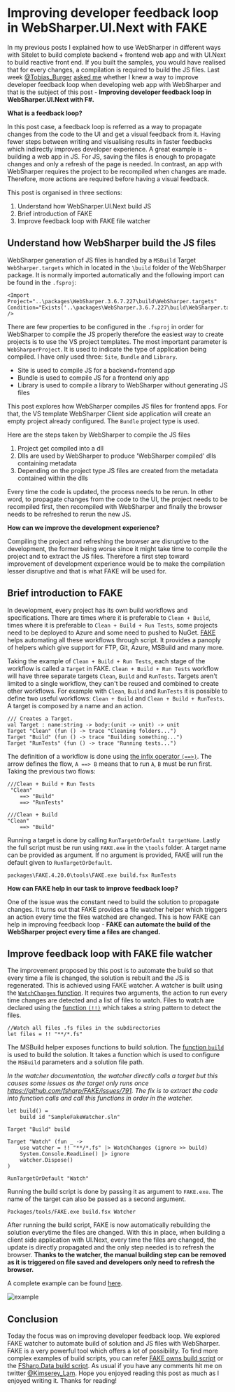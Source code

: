 # Improving developer feedback loop in WebSharper.UI.Next with FAKE

In my previous posts I explained how to use WebSharper in different ways with Sitelet to build complete backend + frontend web app and with UI.Next to build reactive front end. 
If you built the samples, you would have realised that for every changes, a compilation is required to build the JS files.
Last week [@Tobias_Burger](https://twitter.com/toburger) [asked me](https://kimsereyblog.blogspot.co.uk/2016/01/architecture-for-web-app-built-in-f-and.html?showComment=1454496891390#c879113901600675581link) whether I knew a way to improve developer feedback loop when developing web app with WebSharper and that is the subject of this post - __Improving developer feedback loop in WebSharper.UI.Next with F#.__

__What is a feedback loop?__

In this post case, a feedback loop is referred as a way to propagate changes from the code to the UI and get a visual feedback from it. 
Having fewer steps between writing and visualising results in faster feedbacks which indirectly improves developer experience. 
A great example is - building a web app in JS. 
For JS, saving the files is enough to propagate changes and only a refresh of the page is needed. 
In contrast, an app with WebSharper requires the project to be recompiled when changes are made. Therefore, more actions are required before having a visual feedback.

This post is organised in three sections:

1. Understand how WebSharper.UI.Next build JS
2. Brief introduction of FAKE
3. Improve feedback loop with FAKE file watcher

## Understand how WebSharper build the JS files

WebSharper generation of JS files is handled by a `MSBuild` Target `WebSharper.targets` which in located in the `\build` folder of the WebSharper package. 
It is normally imported automatically and the following import can be found in the `.fsproj`:

```
<Import Project="..\packages\WebSharper.3.6.7.227\build\WebSharper.targets" Condition="Exists('..\packages\WebSharper.3.6.7.227\build\WebSharper.targets')" />
```

There are few properties to be configured in the `.fsproj` in order for WebSharper to compile the JS properly therefore the easiest way to create projects is to use the VS project templates.
The most important parameter is `WebSharperProject`. 
It is used to indicate the type of application being compiled. 
I have only used three: `Site`, `Bundle` and `Library`.
- Site is used to compile JS for a backend+frontend app
- Bundle is used to compile JS for a frontend only app
- Library is used to compile a library to WebSharper without generating JS files

This post explores how WebSharper compiles JS files for frontend apps. 
For that, the VS template WebSharper Client side application will create an empty project already configured. 
The `Bundle` project type is used.

Here are the steps taken by WebSharper to compile the JS files
1. Project get compiled into a dll
2. Dlls are used by WebSharper to produce 'WebSharper compiled' dlls containing metadata
3. Depending on the project type JS files are created from the metadata contained within the dlls

Every time the code is updated, the process needs to be rerun.
In other word, to propagate changes from the code to the UI, the project needs to be recompiled first, then recompiled with WebSharper and finally the browser needs to be refreshed to rerun the new JS.

__How can we improve the development experience?__

Compiling the project and refreshing the browser are disruptive to the development, the former being worse since it might take time to compile the project and to extract the JS files. Therefore a first step toward improvement of development experience would be to make the compilation lesser disruptive and that is what FAKE will be used for.

## Brief introduction to FAKE

In development, every project has its own build workflows and specifications. There are times where it is preferable to `Clean + Build`, times where it is preferable to `Clean + Build + Run Tests`, some projects need to be deployed to Azure and some need to pushed to NuGet. [FAKE](http://fsharp.github.io/FAKE/) helps automating all these workflows through script. It provides a panoply of helpers which give support for FTP, Git, Azure, MSBuild and many more.

Taking the example of `Clean + Build + Run Tests`, each stage of the workflow is called a `Target` in FAKE. `Clean + Build + Run Tests` workflow will have three separate targets `Clean`, `Build` and `RunTests`. Targets aren't limited to a single workflow, they can't be reused and combined to create other workflows. For example with `Clean`, `Build` and `RunTests` it is possible to define two useful workflows: `Clean + Build` and `Clean + Build + RunTests`. A target is composed by a name and an action.

```
/// Creates a Target.
val Target : name:string -> body:(unit -> unit) -> unit
Target "Clean" (fun () -> trace "Cleaning folders...")
Target "Build" (fun () -> trace "Building something...")
Target "RunTests" (fun () -> trace "Running tests...")
```

The definition of a workflow is done using [the infix operator `(==>)`](https://github.com/fsharp/FAKE/blob/master/src/app/FakeLib/AdditionalSyntax.fs#L66).  The arrow defines the flow, `A ==> B` means that to run `A`, `B` must be run first. Taking the previous two flows:

```
///Clean + Build + Run Tests
 "Clean"
    ==> "Build"
    ==> "RunTests"

///Clean + Build
"Clean"
    ==> "Build"
```

Running a target is done by calling `RunTargetOrDefault targetName`.
Lastly the full script must be run using `FAKE.exe` in the `\tools` folder. A target name can be provided as argument. If no argument is provided, FAKE will run the default given to `RunTargetOrDefault`.

```
packages\FAKE.4.20.0\tools\FAKE.exe build.fsx RunTests
```

__How can FAKE help in our task to improve feedback loop?__

One of the issue was the constant need to build the solution to propagate changes. 
It turns out that FAKE provides a file watcher helper which triggers an action every time the files watched are changed. 
This is how FAKE can help in improving feedback loop - __FAKE can automate the build of the WebSharper project every time a files are changed.__

## Improve feedback loop with FAKE file watcher

The improvement proposed by this post is to automate the build so that every time a file is changed, 
the solution is rebuilt and the JS is regenerated. This is achieved using FAKE watcher. 
A watcher is built using the [`WatchChanges` function](http://fsharp.github.io/FAKE/apidocs/fake-changewatcher.html). 
It requires two arguments, the action to run every time changes are detected and a list of files to watch. 
Files to watch are declared using the [function `(!!)`](https://github.com/fsharp/FAKE/blob/master/src/app/FakeLib/Globbing/FileSystem.fs#L88) which takes a string pattern to detect the files.
 
```
//Watch all files .fs files in the subdirectories
let files = !! "**/*.fs"
```

The MSBuild helper exposes functions to build solution. 
The [function `build`](https://github.com/fsharp/FAKE/blob/master/src/app/FakeLib/MSBuildHelper.fs#L330) is used to build the solution.
It takes a function which is used to configure the `MSBuild` parameters and a solution file path.

_In the watcher documentation, the watcher directly calls a target but this causes some issues as the target only runs once https://github.com/fsharp/FAKE/issues/791. The fix is to extract the code into function calls and call this functions in order in the watcher._

```
let build() =
    build id "SampleFakeWatcher.sln"

Target "Build" build

Target "Watch" (fun _ ->
    use watcher = !! "**/*.fs" |> WatchChanges (ignore >> build)
    System.Console.ReadLine() |> ignore
    watcher.Dispose()
)

RunTargetOrDefault "Watch"
```

Running the build script is done by passing it as argument to `FAKE.exe`.
The name of the target can also be passed as a second argument.

```
Packages/tools/FAKE.exe build.fsx Watcher
```

After running the build script, FAKE is now automatically rebuilding the solution everytime the files are changed.
With this in place, when building a client side application with UI.Next, every time the files are changed, the update is directly propagated and the only step needed is to refresh the browser. 
__Thanks to the watcher, the manual building step can be removed as it is triggered on file saved and developers only need to refresh the browser.__

A complete example can be found [here](https://github.com/Kimserey/SampleFakeWatcher).

![example](https://1.bp.blogspot.com/-5WYRGXPHp7g/Vr_Mq6Y8MoI/AAAAAAAAAFM/gQMMHdeOzb0/s1600/watcher.gif)


## Conclusion

Today the focus was on improving developer feedback loop. 
We explored FAKE watcher to automate build of solution and JS files with WebSharper. 
FAKE is a very powerful tool which offers a lot of possibility. 
To find more complex examples of build scripts, you can refer [FAKE owns build script](https://github.com/fsharp/FAKE/blob/master/build.fsx) or the [FSharp.Data build script](https://github.com/fsharp/FSharp.Data/blob/master/build.fsx).
As usual if you have any comments hit me on twitter [@Kimserey_Lam](https://twitter.com/kimserey_lam). 
Hope you enjoyed reading this post as much as I enjoyed writing it. Thanks for reading!